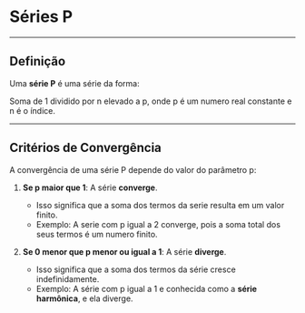# Séries P

---
## Definição
Uma **série P** é uma série da forma:

Soma de 1 dividido por n elevado a p, onde p é um numero real constante e n é o índice.

---
## Critérios de Convergência

A convergência de uma série P depende do valor do parâmetro p:

1. **Se p maior que 1**: A série **converge**.
   - Isso significa que a soma dos termos da serie resulta em um valor finito.
   - Exemplo: A serie com p igual a 2 converge, pois a soma total dos seus termos é um numero finito.

2. **Se 0 menor que p menor ou igual a 1**: A série **diverge**.
   - Isso significa que a soma dos termos da série cresce indefinidamente.
   - Exemplo: A série com p igual a 1 e conhecida como a **série harmônica**, e ela diverge.
